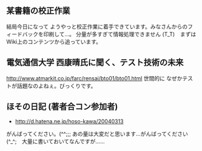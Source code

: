 ## 某書籍の校正作業

結局今日になって ようやっと校正作業に着手できています。みなさんからのフィードバックを印刷して…。
分量が多すぎて情報処理できません (T_T)　まずはWiki上のコンテンツから追っています。


## 電気通信大学 西康晴氏に聞く、テスト技術の未来

http://www.atmarkit.co.jp/farc/rensai/bto01/bto01.html
世間的に なぜかテストが話題なのよねぇ。びっくりです。


## ほその日記 (著者合コン参加者)


* http://d.hatena.ne.jp/hoso-kawa/20040313

がんばってください。(^^;;; あの量は大変だと思います...がんばってください (^_^;　大量に書いておいてなんですが……
